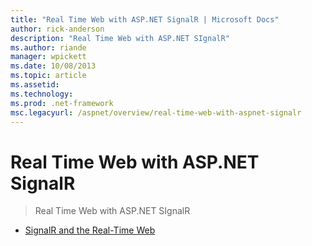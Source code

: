 ```yaml
---
title: "Real Time Web with ASP.NET SignalR | Microsoft Docs"
author: rick-anderson
description: "Real Time Web with ASP.NET SIgnalR"
ms.author: riande
manager: wpickett
ms.date: 10/08/2013
ms.topic: article
ms.assetid: 
ms.technology: 
ms.prod: .net-framework
msc.legacyurl: /aspnet/overview/real-time-web-with-aspnet-signalr
---
```

Real Time Web with ASP.NET SignalR
====================
> Real Time Web with ASP.NET SIgnalR


- [SignalR and the Real-Time Web](signalr-and-the-real-time-web.md)